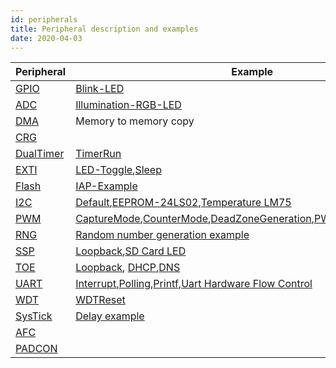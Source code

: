 ```yaml
---
id: peripherals
title: Peripheral description and examples
date: 2020-04-03
---
```



|Peripheral                                                                           | Example                                                                          |
|-------------------------------------------------------------------------------------|----------------------------------------------------------------------------------|
|[GPIO](./Peripherals-internal/gpio.md)          |[Blink-LED](./Peripherals-internal/blink-led.md)|
|[ADC](./Peripherals-internal/adc.md)            |[Illumination-RGB-LED](./Peripherals-internal/illumination-sensor.md)  | 
|[DMA](./Peripherals-internal/dma.md)            |Memory to memory copy|
|[CRG](./Peripherals-internal/crg.md)            |     |
|[DualTimer](./Peripherals-internal/dualtimer.md)|[TimerRun](./Peripherals-internal/timerrun.md)|
|[EXTI](./Peripherals-internal/exti.md)          |[LED-Toggle](./Peripherals-internal/led-toggle.md),[Sleep](./Peripherals-internal/sleep.md)|
|[Flash](./Peripherals-internal/flash.md)        |[IAP-Example](./Peripherals-internal/IAP-Example.md)|
|[I2C](./Peripherals-internal/i2c.md)            |[Default](./Peripherals-internal/init.md),[EEPROM-24LS02](./Peripherals-internal/eeprom.md),[Temperature LM75](./Peripherals-internal/lm75-temperature.md)|
|[PWM](./Peripherals-internal/pwm.md)            |[CaptureMode](./Peripherals-internal/capturemode.md),[CounterMode](./Peripherals-internal/countermode.md),[DeadZoneGeneration](./Peripherals-internal/deadzonegeneration.md),[PWMOutput](./Peripherals-internal/pwmoutput.md),[TimerMode](./Peripherals-internal/timermode.md)|
|[RNG](./Peripherals-internal/rng.md)            |[Random number generation example](./Peripherals-internal/rng-ex.md)|
|[SSP](./Peripherals-internal/ssp.md)            |[Loopback](./Peripherals-internal/Loopback.md),[SD Card LED](./Peripherals-internal/SD-Card-LED.md)|
|[TOE](./Peripherals-internal/toe.md)            |[Loopback](./Peripherals-internal/Loopback.md), [DHCP](./Peripherals-internal/dhcpclient.md),[DNS](./Peripherals-internal/dnsclient.md)|
|[UART](./Peripherals-internal/uart.md)          |[Interrupt](./Peripherals-internal/inter.md),[Polling](./Peripherals-internal/polling.md),[Printf](./Peripherals-internal/printf.md),[Uart Hardware Flow Control](./Peripherals-internal/flowcontrol.md)|
|[WDT](./Peripherals-internal/wdt.md)            |[WDTReset](./Peripherals-internal/wdtreset.md)|
|[SysTick](./Peripherals-internal/systick.md)    | [Delay example](./Peripherals-internal/delay.md)|
|[AFC](./Peripherals-internal/afc.md)            |     |
|[PADCON](./Peripherals-internal/padcon.md)      |     |
